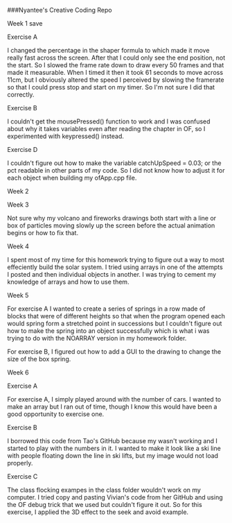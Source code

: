 ###Nyantee's Creative Coding Repo

Week 1 save

Exercise A

I changed the percentage in the shaper formula to which made it move really fast across the screen. After that I could only see the end position, not the start. So I slowed the frame rate down to draw every 50 frames and that made it measurable. When I timed it then it took 61 seconds to move across 11cm, but I obviously altered the speed I perceived by slowing the framerate so that I could press stop and start on my timer. So I'm not sure I did that correctly. 


Exercise B

I couldn't get the mousePressed() function to work and I was confused about why it takes variables even after reading the chapter in OF, so I experimented with keypressed() instead.

Exercise D

I couldn't figure out how to make the variable catchUpSpeed = 0.03; or the pct readable in other parts of my code. So I did not know how to adjust it for each object when building my ofApp.cpp file.



Week 2







Week 3


Not sure why my volcano and fireworks drawings both start with a line or box of particles moving slowly up the screen before the actual animation begins or how to fix that.


Week 4

I spent most of my time for this homework trying to figure out a way to most effeciently build the solar system. I tried using arrays in one of the attempts I posted and then individual objects in another. I was trying to cement my knowledge of arrays and how to use them.


Week 5

For exercise A I wanted to create a series of springs in a row made of blocks that were of different heights so that when the program opened each would spring form a stretched point in successions but I couldn't figure out how to make the spring into an object successfully which is what i was trying to do with the NOARRAY version in my homework folder. 

For exercise B, I figured out how to add a GUI to the drawing to change the size of the box spring. 



Week 6

Exercise A

For exercise A, I simply played around with the number of cars. I wanted to make an array but I ran out of time, though I know this would have been a good opportunity to exercise one.

Exercise B

I borrowed this code from Tao's GitHub because my wasn't working and I started to play with the numbers in it. I wanted to make it look like a ski line with people floating down the line in ski lifts, but my image would not load properly. 

Exercise C

The class flocking exampes in the class folder wouldn't work on my computer. I tried copy and pasting Vivian's code from her GitHub and using the OF debug trick that we used but couldn't figure it out. So for this exercise, I applied the 3D effect to the seek and avoid example. 
